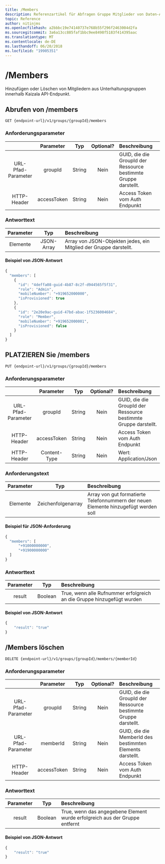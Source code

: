 ```yaml
---
title: /Members
description: Referenzartikel für Abfragen Gruppe Mitglieder von Daten-API
topic: Reference
author: nitinjms
ms.openlocfilehash: a2bbbc19e74140737e768b55f296f2463004d2fa
ms.sourcegitcommit: 3a6a13cc885faf1bbc9ee8498f5183f414395aac
ms.translationtype: MT
ms.contentlocale: de-DE
ms.lasthandoff: 06/20/2018
ms.locfileid: "19905351"
---
```

# <a name="members"></a>/Members
Hinzufügen oder Löschen von Mitgliedern aus Unterhaltungsgruppen innerhalb Kaizala API-Endpunkt.

## <a name="get-members"></a>Abrufen von /members

    GET {endpoint-url}/v1/groups/{groupId}/members

### <a name="request-parameters"></a>Anforderungsparameter

|  | Parameter | Typ | Optional? | Beschreibung |
| :---: | :---: | :---: | :---: | :--- |
| URL-Pfad-Parameter | groupId | String | Nein | GUID, die die GroupId der Ressource bestimmte Gruppe darstellt. |
| HTTP-Header | accessToken | String | Nein | Access Token vom Auth Endpunkt |

### <a name="response-body"></a>Antworttext

| Parameter | Typ | Beschreibung |
| :---: | :---: | :--- |
| Elemente | JSON-Array | Array von JSON-Objekten jedes, ein Mitglied der Gruppe darstellt. |

#### <a name="sample-json-response"></a>Beispiel von JSON-Antwort

```javascript
{
  "members": [
    {
      "id": "4deffa08-guid-4b87-8c2f-d944565f5f31",
      "role": "Admin",
      "mobileNumber": "+919652000000",
      "isProvisioned": true
    },
    {
      "id": "2e20e9ac-guid-47bd-abac-1f5236004684",
      "role": "Member",
      "mobileNumber": "+919652000001",
      "isProvisioned": false
    }
  ]
}
```

## <a name="put-members"></a>PLATZIEREN Sie /members

    PUT {endpoint-url}/v1/groups/{groupId}/members

### <a name="request-parameters"></a>Anforderungsparameter

|  | Parameter | Typ | Optional? | Beschreibung |
| :---: | :---: | :---: | :---: | :--- |
| URL-Pfad-Parameter | groupId | String | Nein | GUID, die die GroupId der Ressource bestimmte Gruppe darstellt. |
| HTTP-Header | accessToken | String | Nein | Access Token vom Auth Endpunkt |
| HTTP-Header | Content-Type | String | Nein | Wert: Application/Json |

### <a name="request-body"></a>Anforderungstext

| Parameter | Typ | Beschreibung |
| :---: | :---: | :--- |
| Elemente | Zeichenfolgenarray | Array von gut formatierte Telefonnummern der neuen Elemente hinzugefügt werden soll |

#### <a name="sample-json-request"></a>Beispiel für JSON-Anforderung

```javascript
{
  "members": [
      "+91000000000",
      "+91900000000"
  ]
}
```

### <a name="response-body"></a>Antworttext

| Parameter | Typ | Beschreibung |
| :---: | :---: | :--- |
| result | Boolean | True, wenn alle Rufnummer erfolgreich an die Gruppe hinzugefügt wurden |

#### <a name="sample-json-response"></a>Beispiel von JSON-Antwort

```javascript
{
    "result": "true"
}
```

## <a name="delete-members"></a>/Members löschen

    DELETE {endpoint-url}/v1/groups/{groupId}/members/{memberId}

### <a name="request-parameters"></a>Anforderungsparameter

|  | Parameter | Typ | Optional? | Beschreibung |
| :---: | :---: | :---: | :---: | :--- |
| URL-Pfad-Parameter | groupId | String | Nein | GUID, die die GroupId der Ressource bestimmte Gruppe darstellt. |
| URL-Pfad-Parameter | memberId | String | Nein | GUID, die die MemberId des bestimmten Elements darstellt. |
| HTTP-Header | accessToken | String | Nein | Access Token vom Auth Endpunkt |

### <a name="response-body"></a>Antworttext

| Parameter | Typ | Beschreibung |
| :---: | :---: | :--- |
| result | Boolean | True, wenn das angegebene Element wurde erfolgreich aus der Gruppe entfernt |

#### <a name="sample-json-response"></a>Beispiel von JSON-Antwort

```javascript
{
    "result": "true"
}
```

